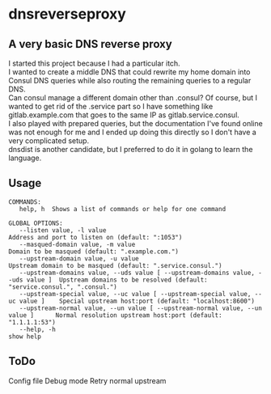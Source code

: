 # dnsreverseproxy
## A very basic DNS reverse proxy 

I started this project because I had a particular itch.<br/> 
I wanted to create a middle DNS that could rewrite my home domain into Consul DNS queries while also routing the 
remaining queries to a regular DNS. <br/>
Can consul manage a different domain other than .consul? Of course, but I wanted to get rid of the .service part so
I have something like gitlab.example.com that goes to the same IP as gitlab.service.consul. <br/>
I also played with prepared queries, but the documentation I've found online was not enough for me and I ended up
doing this directly so I don't have a very complicated setup.<br/>
dnsdist is another candidate, but I preferred to do it in golang to learn the language.<br/>

## Usage
```
COMMANDS:
   help, h  Shows a list of commands or help for one command

GLOBAL OPTIONS:
   --listen value, -l value                                                         Address and port to listen on (default: ":1053")
   --masqued-domain value, -m value                                                 Domain to be masqued (default: ".example.com.")
   --upstream-domain value, -u value                                                Upstream domain to be masqued (default: ".service.consul.")
   --upstream-domains value, --uds value [ --upstream-domains value, --uds value ]  Upstream domains to be resolved (default: "service.consul.", ".consul.")
   --upstream-special value, --uc value [ --upstream-special value, --uc value ]    Special upstream host:port (default: "localhost:8600")
   --upstream-normal value, --un value [ --upstream-normal value, --un value ]      Normal resolution upstream host:port (default: "1.1.1.1:53")
   --help, -h                                                                       show help

```

## ToDo

Config file
Debug mode
Retry normal upstream
